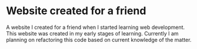 # Website created for a friend

A website I created for a friend when I started learning web development.
This website was created in my early stages of learning.
Currently I am planning on refactoring this code based on current knowledge of the matter.
